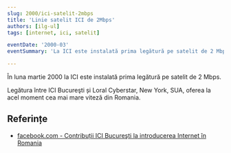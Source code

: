 ```yaml
---
slug: 2000/ici-satelit-2mbps
title: 'Linie satelit ICI de 2Mbps'
authors: [ilg-ul]
tags: [internet, ici, satelit]

eventDate: '2000-03'
eventSummary: 'La ICI este instalată prima legătură pe satelit de 2 Mbps'

---
```


În luna martie 2000 la ICI este instalată prima legătură pe satelit de 2 Mbps.

<!-- truncate -->

Legătura între ICI Bucureşti și Loral Cyberstar, New York, SUA, oferea
la acel moment cea mai mare viteză din Romania.

## Referințe

- [facebook.com - Contribuții ICI Bucureşti la introducerea Internet în Romania](https://www.facebook.com/ICIBucuresti/posts/3488728511216217/)
